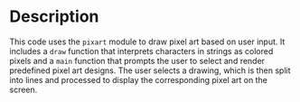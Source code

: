 
# Description  
This code uses the `pixart` module to draw pixel art based on user input. It includes a `draw` function that interprets characters in strings as colored pixels and a `main` function that prompts the user to select and render predefined pixel art designs. The user selects a drawing, which is then split into lines and processed to display the corresponding pixel art on the screen.
